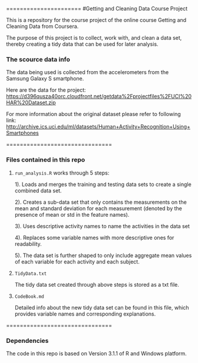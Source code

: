 ======================
#Getting and Cleaning Data Course Project


This is a repository for the course project of the online course Getting and Cleaning Data from Coursera.

The purpose of this project is to collect, work with, and clean a data set, thereby creating a tidy data that can be used for later analysis.


### The scource data info

The data being used is collected from the accelerometers from the Samsung Galaxy S smartphone.

Here are the data for the project: 
<https://d396qusza40orc.cloudfront.net/getdata%2Fprojectfiles%2FUCI%20HAR%20Dataset.zip>

For more information about the original dataset please refer to following link:
<http://archive.ics.uci.edu/ml/datasets/Human+Activity+Recognition+Using+Smartphones>


===============================

### Files contained in this repo

1. `run_analysis.R` works through 5 steps:

    1). Loads and merges the training and testing data sets to create a single combined data set.
    
    2). Creates a sub-data set that only contains the measurements on the mean and standard deviation for each measurement (denoted by the presence of mean or std in the feature names).

    3). Uses descriptive activity names to name the activities in the data set

    4). Replaces some variable names with more descriptive ones for readability.

    5). The data set is further shaped to only include aggregate mean values of each variable for each activity and each subject.


2. `TidyData.txt`

	The tidy data set created through above steps is stored as a txt file.

3. `CodeBook.md`

	Detailed info about the new tidy data set can be found in this file, which provides variable names and corresponding explanations.


===============================
### Dependencies
The code in this repo is based on Version 3.1.1 of R and  Windows platform.
